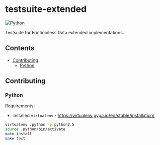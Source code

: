 # testsuite-extended

[![Python](https://img.shields.io/travis/frictionlessdata/testsuite-extended/master.svg?label=Python)](https://travis-ci.org/frictionlessdata/testsuite-extended)

Testsuite for Frictioinless Data extended implementations.

## Contents

<!--TOC-->

  - [Contributing](#contributing)
    - [Python](#python)

<!--TOC-->

## Contributing

### Python

Requirements:
- installed `virtualenv` - https://virtualenv.pypa.io/en/stable/installation/

```bash
virtualenv .python -p python3.5
source .python/bin/activate
make install
make test
```

